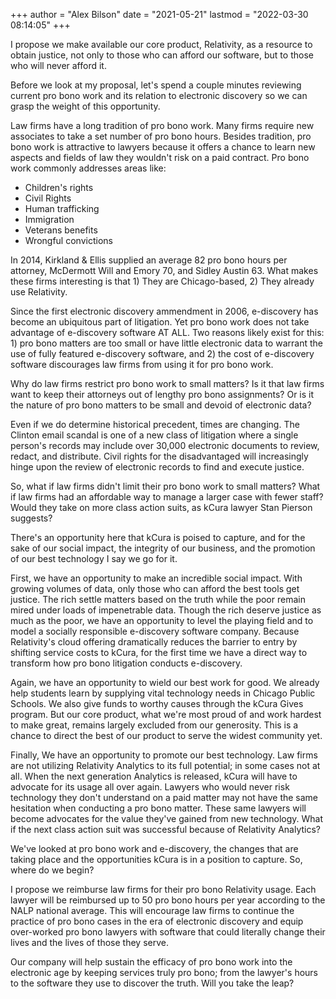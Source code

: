 +++
author = "Alex Bilson"
date = "2021-05-21"
lastmod = "2022-03-30 08:14:05"
+++

I propose we make available our core product, Relativity, as a resource to obtain justice, not only to those who can afford our software, but to those who will never afford it.

Before we look at my proposal, let's spend a couple minutes reviewing current pro bono work and its relation to electronic discovery so we can grasp the weight of this opportunity.

Law firms have a long tradition of pro bono work. Many firms require new associates to take a set number of pro bono hours. Besides tradition, pro bono work is attractive to lawyers because it offers a chance to learn new aspects and fields of law they wouldn't risk on a paid contract. Pro bono work commonly addresses areas like:

- Children's rights
- Civil Rights
- Human trafficking
- Immigration
- Veterans benefits
- Wrongful convictions

In 2014, Kirkland & Ellis supplied an average 82 pro bono hours per attorney, McDermott Will and Emory 70, and Sidley Austin 63. What makes these firms interesting is that 1) They are Chicago-based, 2) They already use Relativity.

Since the first electronic discovery ammendment in 2006, e-discovery has become an ubiquitous part of litigation.  Yet pro bono work does not take advantage of e-discovery software AT ALL. Two reasons likely exist for this: 1) pro bono matters are too small or have little electronic data to warrant the use of fully featured e-discovery software, and 2) the cost of e-discovery software discourages law firms from using it for pro bono work.

Why do law firms restrict pro bono work to small matters? Is it that law firms want to keep their attorneys out of lengthy pro bono assignments? Or is it the nature of pro bono matters to be small and devoid of electronic data?

Even if we do determine historical precedent, times are changing. The Clinton email scandal is one of a new class of litigation where a single person's records may include over 30,000 electronic documents to review, redact, and distribute. Civil rights for the disadvantaged will increasingly hinge upon the review of electronic records to find and execute justice.

So, what if law firms didn't limit their pro bono work to small matters? What if law firms had an affordable way to manage a larger case with fewer staff? Would they take on more class action suits, as kCura lawyer Stan Pierson suggests?

There's an opportunity here that kCura is poised to capture, and for the sake of our social impact, the integrity of our business, and the promotion of our best technology I say we go for it.

First, we have an opportunity to make an incredible social impact. With growing volumes of data, only those who can afford the best tools get justice.  The rich settle matters based on the truth while the poor remain mired under loads of impenetrable data. Though the rich deserve justice as much as the poor, we have an opportunity to level the playing field and to model a socially responsible e-discovery software company. Because Relativity's cloud offering dramatically reduces the barrier to entry by shifting service costs to kCura, for the first time we have a direct way to transform how pro bono litigation conducts
e-discovery.

Again, we have an opportunity to wield our best work for good. We already help students learn by supplying vital technology needs in Chicago Public Schools. We also give funds to worthy causes through the kCura Gives program. But our core product, what we're most proud of and work hardest to make great, remains largely excluded from our generosity. This is a chance to direct the best of our product to serve the widest community yet.

Finally, We have an opportunity to promote our best technology. Law firms are not utilizing Relativity Analytics to its full potential; in some cases not at all. When the next generation Analytics is released, kCura will have to advocate for its usage all over again.  Lawyers who would never risk technology they don't understand on a paid matter may not have the same hesitation when conducting a pro bono matter. These same lawyers will become advocates for the value they've gained from new technology.  What if the next class action suit was successful because of Relativity Analytics?

We've looked at pro bono work and e-discovery, the changes that are taking place and the opportunities kCura is in a position to capture. So, where do we begin?

I propose we reimburse law firms for their pro bono Relativity usage. Each lawyer will be reimbursed up to 50 pro bono hours per year according to the NALP national average. This will encourage law firms to continue the practice of pro bono cases in the era of electronic discovery and equip over-worked pro bono lawyers with software that could literally change their lives and the lives of those they serve.

Our company will help sustain the efficacy of pro bono work into the electronic age by keeping services truly pro bono; from the lawyer's hours to the software they use to discover the truth. Will you take the leap?
